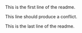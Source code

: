 This is the first line of the readme.

This line should produce a conflict.

This is the last line of the readme.

